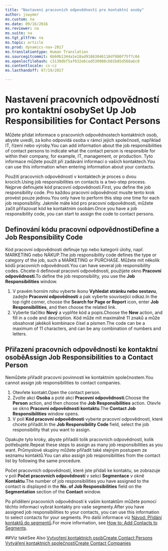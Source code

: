 ```yaml
---
title: "Nastavení pracovních odpovědností pro kontaktní osoby"
author: jswymer
ms.custom: na
ms.date: 09/16/2016
ms.reviewer: na
ms.suite: na
ms.tgt_pltfrm: na
ms.topic: article
ms.prod: dynamics-nav-2017
ms.translationtype: Human Translation
ms.sourcegitcommit: 6b60b1344a1e18ad91863046110df880f75f7c04
ms.openlocfilehash: c3130dbf5af632e6ced530900cb01b85d568abc0
ms.contentlocale: cs-cz
ms.lasthandoff: 07/19/2017

---
```

# <a name="set-up-job-responsibilities-for-contact-persons"></a><span data-ttu-id="ae384-102">Nastavení pracovních odpovědností pro kontaktní osoby</span><span class="sxs-lookup"><span data-stu-id="ae384-102">Set Up Job Responsibilities for Contact Persons</span></span>
<span data-ttu-id="ae384-103">Můžete přidat informace o pracovních odpovědnostech kontaktních osob, abyste uvedli, za koho odpovídá osoba v rámci jejich společnosti, například IT, řízení nebo výroby.</span><span class="sxs-lookup"><span data-stu-id="ae384-103">You can add information about the job responsibilities of contact persons to indicate what the contact person is responsible for within their company, for example, IT, management, or production.</span></span> <span data-ttu-id="ae384-104">Tyto informace můžete použít při zadávání informací o vašich kontaktech.</span><span class="sxs-lookup"><span data-stu-id="ae384-104">You can use this information when entering information about your contacts.</span></span>

<span data-ttu-id="ae384-105">Použití pracovních odpovědností v kontaktech je proces o dvou krocích.</span><span class="sxs-lookup"><span data-stu-id="ae384-105">Using job responsibilities on contacts is a two-step process.</span></span> <span data-ttu-id="ae384-106">Nejprve definujete kód pracovní odpovědnosti.</span><span class="sxs-lookup"><span data-stu-id="ae384-106">First, you define the job responsibility code.</span></span> <span data-ttu-id="ae384-107">Pro každou pracovní odpovědnost musíte tento krok provést pouze jednou.</span><span class="sxs-lookup"><span data-stu-id="ae384-107">You only have to perform this step one time for each job responsibility.</span></span> <span data-ttu-id="ae384-108">Jakmile máte kód pro pracovní odpovědnosti, můžete začít přiřazovat kód ke kontaktním osobám.</span><span class="sxs-lookup"><span data-stu-id="ae384-108">Once you have a job responsibility code, you can start to assign the code to contact persons.</span></span>

## <a name="define-a-job-responsibility-code"></a><span data-ttu-id="ae384-109">Definování kódu pracovní odpovědnosti</span><span class="sxs-lookup"><span data-stu-id="ae384-109">Define a Job Responsibility Code</span></span>
<span data-ttu-id="ae384-110">Kód pracovní odpovědnosti definuje typ nebo kategorii úlohy, např. MARKETING nebo NÁKUP.</span><span class="sxs-lookup"><span data-stu-id="ae384-110">The job responsibility code defines the type or category of the job, such a MARKETING or PURCHASE.</span></span> <span data-ttu-id="ae384-111">Můžete mít několik kódů pracovních odpovědností.</span><span class="sxs-lookup"><span data-stu-id="ae384-111">You can have several job responsibility codes.</span></span> <span data-ttu-id="ae384-112">Chcete-li definovat pracovní odpovědnosti, použijete okno **Pracovní odpovědnosti**.</span><span class="sxs-lookup"><span data-stu-id="ae384-112">To define the job responsibility, you use the **Job Responsibilities** window.</span></span>

1. <span data-ttu-id="ae384-113">V pravém horním rohu vyberte ikonu **Vyhledat stránku nebo sestavu**, zadejte **Pracovní odpovědnosti** a pak vyberte související odkaz.</span><span class="sxs-lookup"><span data-stu-id="ae384-113">In the top right corner, choose the **Search for Page or Report** icon, enter **Job Responsibilities**, and then choose the related link.</span></span>
2. <span data-ttu-id="ae384-114">Vyberte tlačítko **Nový** a vyplňte kód a popis.</span><span class="sxs-lookup"><span data-stu-id="ae384-114">Choose the **New** action, and fill in a code and description.</span></span> <span data-ttu-id="ae384-115">Kód může mít maximálně 11 znaků a může obsahovat jakékoli kombinace čísel a písmen.</span><span class="sxs-lookup"><span data-stu-id="ae384-115">The code can be a maximum of 11 characters, and can be any combination of numbers and letters.</span></span>

## <a name="assign-job-responsibilities-to-a-contact-person"></a><span data-ttu-id="ae384-116">Přiřazení pracovních odpovědností ke kontaktní osobě</span><span class="sxs-lookup"><span data-stu-id="ae384-116">Assign Job Responsibilities to a Contact Person</span></span>
<span data-ttu-id="ae384-117">Nemůžete přiřadit pracovní povinnosti ke kontaktním společnostem.</span><span class="sxs-lookup"><span data-stu-id="ae384-117">You cannot assign job responsibilities to contact companies.</span></span>

1. <span data-ttu-id="ae384-118">Otevřete kontakt.</span><span class="sxs-lookup"><span data-stu-id="ae384-118">Open the contact person.</span></span>
2. <span data-ttu-id="ae384-119">Zvolte akci **Osoba** a poté akci **Pracovní odpovědnosti**.</span><span class="sxs-lookup"><span data-stu-id="ae384-119">Choose the **Person** action, and then choose the **Job Responsibilities** action.</span></span> <span data-ttu-id="ae384-120">Otevře se okno **Pracovní odpovědnosti kontaktu**.</span><span class="sxs-lookup"><span data-stu-id="ae384-120">The **Contact Job Responsibilities** window opens.</span></span>
3. <span data-ttu-id="ae384-121">V poli **Kód pracovní odpovědnosti** vyberte pracovní odpovědnosti, které chcete přiřadit.</span><span class="sxs-lookup"><span data-stu-id="ae384-121">In the **Job Responsibility Code** field, select the job responsibility that you want to assign.</span></span>

<span data-ttu-id="ae384-122">Opakujte tyto kroky, abyste přiřadili tolik pracovních odpovědností, kolik potřebujete.</span><span class="sxs-lookup"><span data-stu-id="ae384-122">Repeat these steps to assign as many job responsibilities as you want.</span></span> <span data-ttu-id="ae384-123">Průmyslové skupiny můžete přiřadit také stejným postupem ze seznamu kontaktů.</span><span class="sxs-lookup"><span data-stu-id="ae384-123">You can also assign job responsibilities from the contact list by following the same procedure.</span></span>

<span data-ttu-id="ae384-124">Počet pracovních odpovědností, které jste přidali ke kontaktu, se zobrazuje v poli **Počet pracovních odpovědností** v sekci **Segmentace** v okně **Kontaktu**.</span><span class="sxs-lookup"><span data-stu-id="ae384-124">The number of job responsibilities you have assigned to the contact is displayed in the **No. of Job Responsibilities** field on the **Segmentation** section of the **Contact** window.</span></span>

<span data-ttu-id="ae384-125">Po přidělení pracovních odpovědností k vašim kontaktům můžete pomocí těchto informací vybrat kontakty pro vaše segmenty.</span><span class="sxs-lookup"><span data-stu-id="ae384-125">After you have assigned job responsibilities to your contacts, you can use this information to select contacts for your segments.</span></span> <span data-ttu-id="ae384-126">Pro další informace viz [Návod: Přidání kontaktů do segmentů](marketing-add-contact-segment.md).</span><span class="sxs-lookup"><span data-stu-id="ae384-126">For more information, see [How to: Add Contacts to Segments](marketing-add-contact-segment.md).</span></span>

##<a name="see-also"></a><span data-ttu-id="ae384-127">Viz také</span><span class="sxs-lookup"><span data-stu-id="ae384-127">See Also</span></span>
[<span data-ttu-id="ae384-128">Vytvoření kontaktních osob</span><span class="sxs-lookup"><span data-stu-id="ae384-128">Create Contact Persons</span></span>](marketing-create-contact-persons.md)  
[<span data-ttu-id="ae384-129">Vytváření kontaktních společností</span><span class="sxs-lookup"><span data-stu-id="ae384-129">Create Contact Companies</span></span>](marketing-create-contact-companies.md)

